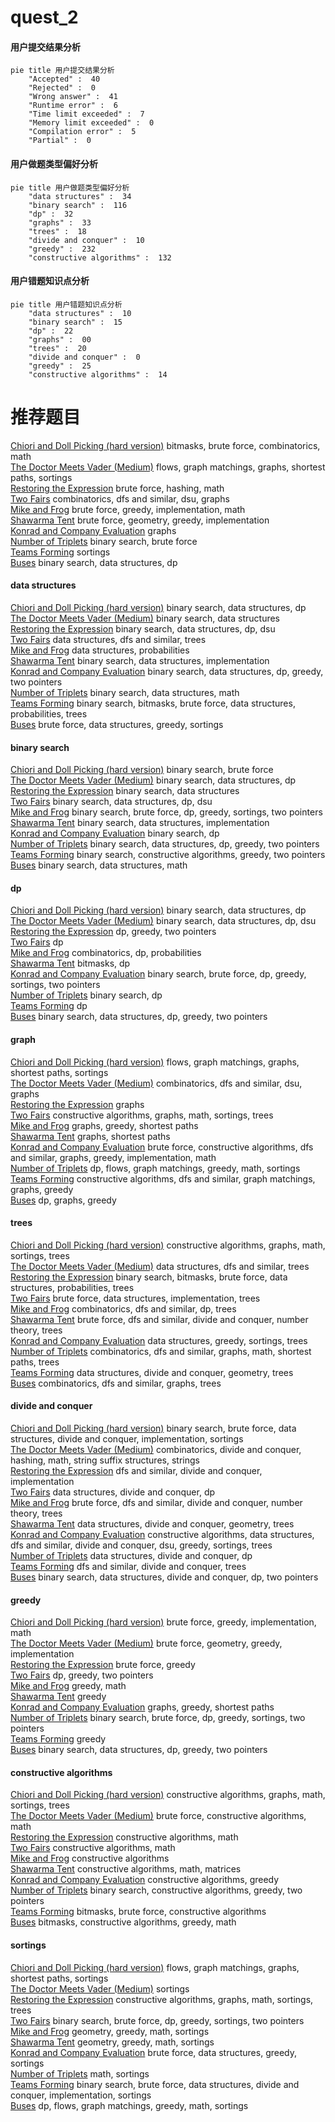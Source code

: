 # quest_2
<!-- tabs:start -->
#### **用户提交结果分析**

```mermaid
pie title 用户提交结果分析
    "Accepted" :  40
    "Rejected" :  0
    "Wrong answer" :  41
    "Runtime error" :  6
    "Time limit exceeded" :  7
    "Memory limit exceeded" :  0
    "Compilation error" :  5
    "Partial" :  0
```
#### **用户做题类型偏好分析**

```mermaid
pie title 用户做题类型偏好分析
    "data structures" :  34
    "binary search" :  116
    "dp" :  32
    "graphs" :  33
    "trees" :  18
    "divide and conquer" :  10
    "greedy" :  232
    "constructive algorithms" :  132
```
#### **用户错题知识点分析**

```mermaid
pie title 用户错题知识点分析
    "data structures" :  10
    "binary search" :  15
    "dp" :  22
    "graphs" :  00
    "trees" :  20
    "divide and conquer" :  0
    "greedy" :  25
    "constructive algorithms" :  14
```
<!-- tabs:end -->
# 推荐题目
[Chiori and Doll Picking (hard version)](http://codeforces.com/problemset/problem/1336/E2)		bitmasks,
                        brute force,
                        combinatorics,
                        math		  
[The Doctor Meets Vader (Medium)](http://codeforces.com/problemset/problem/1184/B2)		flows,
                        graph matchings,
                        graphs,
                        shortest paths,
                        sortings		  
[Restoring the Expression](http://codeforces.com/problemset/problem/898/F)		brute force,
                        hashing,
                        math		  
[Two Fairs](http://codeforces.com/problemset/problem/1276/B)		combinatorics,
                        dfs and similar,
                        dsu,
                        graphs		  
[Mike and Frog](https://codeforces.com/contest/548/problem/C)		brute force,
                        greedy,
                        implementation,
                        math		  
[Shawarma Tent](http://codeforces.com/problemset/problem/1271/C)		brute force,
                        geometry,
                        greedy,
                        implementation		  
[Konrad and Company Evaluation](http://codeforces.com/problemset/problem/1210/D)		graphs		  
[Number of Triplets](http://codeforces.com/problemset/problem/181/B)		binary search,
                        brute force		  
[Teams Forming](http://codeforces.com/problemset/problem/1092/B)		sortings		  
[Buses](http://codeforces.com/problemset/problem/101/B)		binary search,
                        data structures,
                        dp		  
<!-- tabs:start -->
#### **data structures**
[Chiori and Doll Picking (hard version)](http://codeforces.com/problemset/problem/101/B)		binary search,
                        data structures,
                        dp		  
[The Doctor Meets Vader (Medium)](http://codeforces.com/problemset/problem/762/E)		binary search,
                        data structures		  
[Restoring the Expression](http://codeforces.com/problemset/problem/1236/E)		binary search,
                        data structures,
                        dp,
                        dsu		  
[Two Fairs](http://codeforces.com/problemset/problem/838/B)		data structures,
                        dfs and similar,
                        trees		  
[Mike and Frog](http://codeforces.com/problemset/problem/749/E)		data structures,
                        probabilities		  
[Shawarma Tent](http://codeforces.com/problemset/problem/1237/D)		binary search,
                        data structures,
                        implementation		  
[Konrad and Company Evaluation](http://codeforces.com/problemset/problem/1492/C)		binary search,
                        data structures,
                        dp,
                        greedy,
                        two pointers		  
[Number of Triplets](http://codeforces.com/problemset/problem/1490/G)		binary search,
                        data structures,
                        math		  
[Teams Forming](http://codeforces.com/problemset/problem/1479/D)		binary search,
                        bitmasks,
                        brute force,
                        data structures,
                        probabilities,
                        trees		  
[Buses](http://codeforces.com/problemset/problem/1497/A)		brute force,
                        data structures,
                        greedy,
                        sortings		  
#### **binary search**
[Chiori and Doll Picking (hard version)](http://codeforces.com/problemset/problem/181/B)		binary search,
                        brute force		  
[The Doctor Meets Vader (Medium)](http://codeforces.com/problemset/problem/101/B)		binary search,
                        data structures,
                        dp		  
[Restoring the Expression](http://codeforces.com/problemset/problem/762/E)		binary search,
                        data structures		  
[Two Fairs](http://codeforces.com/problemset/problem/1236/E)		binary search,
                        data structures,
                        dp,
                        dsu		  
[Mike and Frog](https://codeforces.com/contest/614/problem/D)		binary search,
                        brute force,
                        dp,
                        greedy,
                        sortings,
                        two pointers		  
[Shawarma Tent](http://codeforces.com/problemset/problem/1237/D)		binary search,
                        data structures,
                        implementation		  
[Konrad and Company Evaluation](https://codeforces.com/contest/1247/problem/E)		binary search,
                        dp		  
[Number of Triplets](http://codeforces.com/problemset/problem/1492/C)		binary search,
                        data structures,
                        dp,
                        greedy,
                        two pointers		  
[Teams Forming](http://codeforces.com/problemset/problem/1463/D)		binary search,
                        constructive algorithms,
                        greedy,
                        two pointers		  
[Buses](http://codeforces.com/problemset/problem/1490/G)		binary search,
                        data structures,
                        math		  
#### **dp**
[Chiori and Doll Picking (hard version)](http://codeforces.com/problemset/problem/101/B)		binary search,
                        data structures,
                        dp		  
[The Doctor Meets Vader (Medium)](http://codeforces.com/problemset/problem/1236/E)		binary search,
                        data structures,
                        dp,
                        dsu		  
[Restoring the Expression](http://codeforces.com/problemset/problem/1367/F1)		dp,
                        greedy,
                        two pointers		  
[Two Fairs](http://codeforces.com/problemset/problem/513/E1)		dp		  
[Mike and Frog](http://codeforces.com/problemset/problem/1264/D1)		combinatorics,
                        dp,
                        probabilities		  
[Shawarma Tent](https://codeforces.com/contest/544/problem/E)		bitmasks,
                        dp		  
[Konrad and Company Evaluation](https://codeforces.com/contest/614/problem/D)		binary search,
                        brute force,
                        dp,
                        greedy,
                        sortings,
                        two pointers		  
[Number of Triplets](https://codeforces.com/contest/1247/problem/E)		binary search,
                        dp		  
[Teams Forming](http://codeforces.com/problemset/problem/1198/D)		dp		  
[Buses](http://codeforces.com/problemset/problem/1492/C)		binary search,
                        data structures,
                        dp,
                        greedy,
                        two pointers		  
#### **graph**
[Chiori and Doll Picking (hard version)](http://codeforces.com/problemset/problem/1184/B2)		flows,
                        graph matchings,
                        graphs,
                        shortest paths,
                        sortings		  
[The Doctor Meets Vader (Medium)](http://codeforces.com/problemset/problem/1276/B)		combinatorics,
                        dfs and similar,
                        dsu,
                        graphs		  
[Restoring the Expression](http://codeforces.com/problemset/problem/1210/D)		graphs		  
[Two Fairs](http://codeforces.com/problemset/problem/1214/E)		constructive algorithms,
                        graphs,
                        math,
                        sortings,
                        trees		  
[Mike and Frog](http://codeforces.com/problemset/problem/449/B)		graphs,
                        greedy,
                        shortest paths		  
[Shawarma Tent](http://codeforces.com/problemset/problem/1063/B)		graphs,
                        shortest paths		  
[Konrad and Company Evaluation](http://codeforces.com/problemset/problem/1487/C)		brute force,
                        constructive algorithms,
                        dfs and similar,
                        graphs,
                        greedy,
                        implementation,
                        math		  
[Number of Triplets](http://codeforces.com/problemset/problem/1437/C)		dp,
                        flows,
                        graph matchings,
                        greedy,
                        math,
                        sortings		  
[Teams Forming](http://codeforces.com/problemset/problem/1470/D)		constructive algorithms,
                        dfs and similar,
                        graph matchings,
                        graphs,
                        greedy		  
[Buses](http://codeforces.com/problemset/problem/1476/C)		dp,
                        graphs,
                        greedy		  
#### **trees**
[Chiori and Doll Picking (hard version)](http://codeforces.com/problemset/problem/1214/E)		constructive algorithms,
                        graphs,
                        math,
                        sortings,
                        trees		  
[The Doctor Meets Vader (Medium)](http://codeforces.com/problemset/problem/838/B)		data structures,
                        dfs and similar,
                        trees		  
[Restoring the Expression](http://codeforces.com/problemset/problem/1479/D)		binary search,
                        bitmasks,
                        brute force,
                        data structures,
                        probabilities,
                        trees		  
[Two Fairs](http://codeforces.com/problemset/problem/1511/C)		brute force,
                        data structures,
                        implementation,
                        trees		  
[Mike and Frog](http://codeforces.com/problemset/problem/1499/F)		combinatorics,
                        dfs and similar,
                        dp,
                        trees		  
[Shawarma Tent](http://codeforces.com/problemset/problem/1491/E)		brute force,
                        dfs and similar,
                        divide and conquer,
                        number theory,
                        trees		  
[Konrad and Company Evaluation](http://codeforces.com/problemset/problem/1466/D)		data structures,
                        greedy,
                        sortings,
                        trees		  
[Number of Triplets](http://codeforces.com/problemset/problem/1495/D)		combinatorics,
                        dfs and similar,
                        graphs,
                        math,
                        shortest paths,
                        trees		  
[Teams Forming](http://codeforces.com/problemset/problem/1303/G)		data structures,
                        divide and conquer,
                        geometry,
                        trees		  
[Buses](http://codeforces.com/problemset/problem/1454/E)		combinatorics,
                        dfs and similar,
                        graphs,
                        trees		  
#### **divide and conquer**
[Chiori and Doll Picking (hard version)](http://codeforces.com/problemset/problem/1461/D)		binary search,
                        brute force,
                        data structures,
                        divide and conquer,
                        implementation,
                        sortings		  
[The Doctor Meets Vader (Medium)](http://codeforces.com/problemset/problem/1466/G)		combinatorics,
                        divide and conquer,
                        hashing,
                        math,
                        string suffix structures,
                        strings		  
[Restoring the Expression](http://codeforces.com/problemset/problem/1490/D)		dfs and similar,
                        divide and conquer,
                        implementation		  
[Two Fairs](https://codeforces.com/contest/1483/problem/C)		data structures,
                        divide and conquer,
                        dp		  
[Mike and Frog](http://codeforces.com/problemset/problem/1491/E)		brute force,
                        dfs and similar,
                        divide and conquer,
                        number theory,
                        trees		  
[Shawarma Tent](http://codeforces.com/problemset/problem/1303/G)		data structures,
                        divide and conquer,
                        geometry,
                        trees		  
[Konrad and Company Evaluation](http://codeforces.com/problemset/problem/1494/D)		constructive algorithms,
                        data structures,
                        dfs and similar,
                        divide and conquer,
                        dsu,
                        greedy,
                        sortings,
                        trees		  
[Number of Triplets](http://codeforces.com/problemset/problem/1482/E)		data structures,
                        divide and conquer,
                        dp		  
[Teams Forming](http://codeforces.com/problemset/problem/566/C)		dfs and similar,
                        divide and conquer,
                        trees		  
[Buses](http://codeforces.com/problemset/problem/1428/F)		binary search,
                        data structures,
                        divide and conquer,
                        dp,
                        two pointers		  
#### **greedy**
[Chiori and Doll Picking (hard version)](https://codeforces.com/contest/548/problem/C)		brute force,
                        greedy,
                        implementation,
                        math		  
[The Doctor Meets Vader (Medium)](http://codeforces.com/problemset/problem/1271/C)		brute force,
                        geometry,
                        greedy,
                        implementation		  
[Restoring the Expression](http://codeforces.com/problemset/problem/1129/A1)		brute force,
                        greedy		  
[Two Fairs](http://codeforces.com/problemset/problem/1367/F1)		dp,
                        greedy,
                        two pointers		  
[Mike and Frog](http://codeforces.com/problemset/problem/712/C)		greedy,
                        math		  
[Shawarma Tent](http://codeforces.com/problemset/problem/253/A)		greedy		  
[Konrad and Company Evaluation](http://codeforces.com/problemset/problem/449/B)		graphs,
                        greedy,
                        shortest paths		  
[Number of Triplets](https://codeforces.com/contest/614/problem/D)		binary search,
                        brute force,
                        dp,
                        greedy,
                        sortings,
                        two pointers		  
[Teams Forming](http://codeforces.com/problemset/problem/26/B)		greedy		  
[Buses](http://codeforces.com/problemset/problem/1492/C)		binary search,
                        data structures,
                        dp,
                        greedy,
                        two pointers		  
#### **constructive algorithms**
[Chiori and Doll Picking (hard version)](http://codeforces.com/problemset/problem/1214/E)		constructive algorithms,
                        graphs,
                        math,
                        sortings,
                        trees		  
[The Doctor Meets Vader (Medium)](http://codeforces.com/problemset/problem/621/D)		brute force,
                        constructive algorithms,
                        math		  
[Restoring the Expression](http://codeforces.com/problemset/problem/1450/C2)		constructive algorithms,
                        math		  
[Two Fairs](http://codeforces.com/problemset/problem/710/C)		constructive algorithms,
                        math		  
[Mike and Frog](http://codeforces.com/problemset/problem/1352/G)		constructive algorithms		  
[Shawarma Tent](http://codeforces.com/problemset/problem/472/F)		constructive algorithms,
                        math,
                        matrices		  
[Konrad and Company Evaluation](http://codeforces.com/problemset/problem/1493/A)		constructive algorithms,
                        greedy		  
[Number of Triplets](http://codeforces.com/problemset/problem/1463/D)		binary search,
                        constructive algorithms,
                        greedy,
                        two pointers		  
[Teams Forming](https://codeforces.com/contest/1456/problem/B)		bitmasks,
                        brute force,
                        constructive algorithms		  
[Buses](http://codeforces.com/problemset/problem/1492/D)		bitmasks,
                        constructive algorithms,
                        greedy,
                        math		  
#### **sortings**
[Chiori and Doll Picking (hard version)](http://codeforces.com/problemset/problem/1184/B2)		flows,
                        graph matchings,
                        graphs,
                        shortest paths,
                        sortings		  
[The Doctor Meets Vader (Medium)](http://codeforces.com/problemset/problem/1092/B)		sortings		  
[Restoring the Expression](http://codeforces.com/problemset/problem/1214/E)		constructive algorithms,
                        graphs,
                        math,
                        sortings,
                        trees		  
[Two Fairs](https://codeforces.com/contest/614/problem/D)		binary search,
                        brute force,
                        dp,
                        greedy,
                        sortings,
                        two pointers		  
[Mike and Frog](https://codeforces.com/contest/1496/problem/C)		geometry,
                        greedy,
                        math,
                        sortings		  
[Shawarma Tent](http://codeforces.com/problemset/problem/1495/A)		geometry,
                        greedy,
                        math,
                        sortings		  
[Konrad and Company Evaluation](http://codeforces.com/problemset/problem/1497/A)		brute force,
                        data structures,
                        greedy,
                        sortings		  
[Number of Triplets](http://codeforces.com/problemset/problem/1427/A)		math,
                        sortings		  
[Teams Forming](http://codeforces.com/problemset/problem/1461/D)		binary search,
                        brute force,
                        data structures,
                        divide and conquer,
                        implementation,
                        sortings		  
[Buses](http://codeforces.com/problemset/problem/1437/C)		dp,
                        flows,
                        graph matchings,
                        greedy,
                        math,
                        sortings		  
<!-- tabs:end -->
